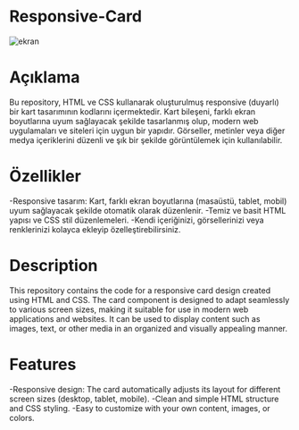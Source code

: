 # Responsive-Card
![ekran](https://github.com/user-attachments/assets/3aceb501-7ba9-402a-9d93-6aeec75dd900)

# Açıklama
Bu repository, HTML ve CSS kullanarak oluşturulmuş responsive (duyarlı) bir kart tasarımının kodlarını içermektedir. Kart bileşeni, farklı ekran boyutlarına uyum sağlayacak şekilde tasarlanmış olup, modern web uygulamaları ve siteleri için uygun bir yapıdır. Görseller, metinler veya diğer medya içeriklerini düzenli ve şık bir şekilde görüntülemek için kullanılabilir.

# Özellikler
-Responsive tasarım: Kart, farklı ekran boyutlarına (masaüstü, tablet, mobil) uyum sağlayacak şekilde otomatik olarak düzenlenir.
-Temiz ve basit HTML yapısı ve CSS stil düzenlemeleri.
-Kendi içeriğinizi, görsellerinizi veya renklerinizi kolayca ekleyip özelleştirebilirsiniz.

# Description
This repository contains the code for a responsive card design created using HTML and CSS. The card component is designed to adapt seamlessly to various screen sizes, making it suitable for use in modern web applications and websites. It can be used to display content such as images, text, or other media in an organized and visually appealing manner.

# Features
-Responsive design: The card automatically adjusts its layout for different screen sizes (desktop, tablet, mobile).
-Clean and simple HTML structure and CSS styling.
-Easy to customize with your own content, images, or colors.

